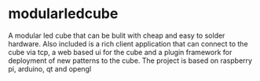 # modularledcube
A modular led cube that can be bulit with cheap and easy to solder hardware. Also included is a rich client application that  can connect to the cube via tcp, a web based ui for the cube and a plugin framework for deployment of new patterns to the cube. The project is based on raspberry pi, arduino, qt and opengl
